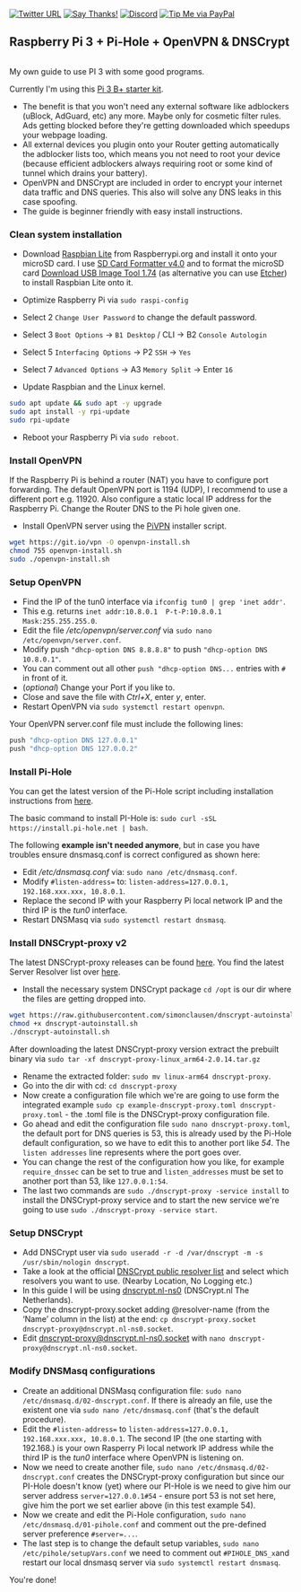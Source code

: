 [![Twitter URL](https://img.shields.io/twitter/url/https/twitter.com/fold_left.svg?style=social&label=Follow%20%40CHEF-KOCH)](https://twitter.com/FZeven)
[![Say Thanks!](https://img.shields.io/badge/Say%20Thanks-!-1EAEDB.svg)](https://saythanks.io/to/CHEF-KOCH)
[![Discord](https://img.shields.io/discord/418256415874875402.svg?colorA=7289da&colorB=99aab5&label=Discord&logo=discord&maxAge=60)](https://discord.me/CHEF-KOCH)
[![Tip Me via PayPal](https://img.shields.io/badge/PayPal-tip%20me-green.svg?logo=paypal)](https://www.paypal.me/nvinside)

## Raspberry Pi 3 + Pi-Hole + OpenVPN & DNSCrypt

<p align="center"> 
<img src="">
</p>

My own guide to use PI 3 with some good programs. <br />

Currently I'm using this [Pi 3 B+ starter kit](https://www.amazon.com/V-Kits-Raspberry-Model-Starter-LATEST/dp/B07BDRD3LP/ref=sr_1_7?s=electronics&ie=UTF8&qid=1528227681&sr=1-7&keywords=Raspberry+Pi+3+model+b%2B). <br />

* The benefit is that you won't need any external software like adblockers (uBlock, AdGuard, etc) any more. Maybe only for cosmetic filter rules. Ads getting blocked before they're getting downloaded which speedups your webpage loading.<br />
* All external devices you plugin onto your Router getting automatically the adblocker lists too, which means you not need to root your device (because efficient adblockers always requiring root or some kind of tunnel which drains your battery).<br />
* OpenVPN and DNSCrypt are included in order to encrypt your internet data traffic and DNS queries. This also will solve any DNS leaks in this case spoofing.
* The guide is beginner friendly with easy install instructions.



### Clean system installation

* Download [Raspbian Lite](https://downloads.raspberrypi.org/raspbian_lite_latest) from Raspberrypi.org and install it onto your microSD card. I use [SD Card Formatter v4.0](https://www.sdcard.org/downloads/formatter_4/) and to format the microSD card [Download USB Image Tool 1.74](http://www.alexpage.de/usb-image-tool/download/) (as alternative you can use [Etcher](https://etcher.io/)) to install Raspbian Lite onto it.


* Optimize Raspberry Pi via `sudo raspi-config`
* Select 2 `Change User Password` to change the default password.
* Select 3 `Boot Options` -> `B1 Desktop` / CLI -> B2 `Console Autologin`
* Select 5 `Interfacing Options` -> P2 `SSH` -> `Yes`
* Select 7 `Advanced Options` -> A3 `Memory Split` -> Enter `16`
* Update Raspbian and the Linux kernel.

```bash
sudo apt update && sudo apt -y upgrade
sudo apt install -y rpi-update
sudo rpi-update
```

* Reboot your Raspberry Pi via `sudo reboot`.



### Install OpenVPN

If the Raspberry Pi is behind a router (NAT) you have to configure port forwarding. The default OpenVPN port is 1194 (UDP), I recommend to use a different port e.g. 11920. Also configure a static local IP address for the Raspberry Pi. Change the Router DNS to the Pi hole given one.

* Install OpenVPN server using the [PiVPN](http://www.pivpn.io/) installer script.

```bash
wget https://git.io/vpn -O openvpn-install.sh
chmod 755 openvpn-install.sh
sudo ./openvpn-install.sh
```



### Setup OpenVPN

* Find the IP of the tun0 interface via `ifconfig tun0 | grep 'inet addr'`.
* This e.g. returns `inet addr:10.8.0.1  P-t-P:10.8.0.1  Mask:255.255.255.0`.
* Edit the file */etc/openvpn/server.conf* via `sudo nano /etc/openvpn/server.conf`.
* Modify push `"dhcp-option DNS 8.8.8.8"` to push `"dhcp-option DNS 10.8.0.1"`.
* You can comment out all other `push "dhcp-option DNS...` entries with `#` in front of it. 
* (_optional_) Change your Port if you like to.
* Close and save the file with *Ctrl+X*, enter *y*, enter.
* Restart OpenVPN via `sudo systemctl restart openvpn`.

Your OpenVPN server.conf file must include the following lines:

```bash
push "dhcp-option DNS 127.0.0.1"
push "dhcp-option DNS 127.0.0.2"
```



### Install Pi-Hole

You can get the latest version of the Pi-Hole script including installation instructions from [here](https://github.com/pi-hole/pi-hole).

The basic command to install PI-Hole is: `sudo curl -sSL https://install.pi-hole.net | bash`.

The following **example isn't needed anymore**, but in case you have troubles ensure dnsmasq.conf is correct configured as shown here:

* Edit */etc/dnsmasq.conf* via: `sudo nano /etc/dnsmasq.conf`.
* Modify `#listen-address=` to: `listen-address=127.0.0.1, 192.168.xxx.xxx, 10.8.0.1`.
* Replace the second IP with your Raspberry Pi local network IP and the third IP is the *tun0* interface.
* Restart DNSMasq via `sudo systemctl restart dnsmasq`.



### Install DNSCrypt-proxy v2

The latest DNSCrypt-proxy releases can be found [here](https://github.com/jedisct1/dnscrypt-proxy/releases). You find the latest Server Resolver list over [here](https://github.com/jedisct1/dnscrypt-proxy/wiki/DNS-server-sources).

* Install the necessary system DNSCrypt package `cd /opt` is our dir where the files are getting dropped into.

```bash
wget https://raw.githubusercontent.com/simonclausen/dnscrypt-autoinstall/master/dnscrypt-autoinstall --no-check-certificate
chmod +x dnscrypt-autoinstall.sh
./dnscrypt-autoinstall.sh
```

After downloading the latest DNSCrypt-proxy version extract the prebuilt binary via `sudo tar -xf dnscrypt-proxy-linux_arm64-2.0.14.tar.gz`
* Rename the extracted folder: `sudo mv linux-arm64 dnscrypt-proxy`.
* Go into the dir with cd: `cd dnscrypt-proxy`
* Now create a configuration file which we're are going to use form the integrated example `sudo cp example-dnscrypt-proxy.toml dnscrypt-proxy.toml` - the .toml file is the DNSCrypt-proxy configuration file.
* Go ahead and edit the configuration file `sudo nano dnscrypt-proxy.toml`, the default port for DNS queries is 53, this is already used by the Pi-Hole default configuration, so we have to edit this to another port like _54_. The `listen addresses` line represents where the port goes over.
* You can change the rest of the configuration how you like, for example `require_dnssec` can be set to true and `listen_addresses` must be set to another port than 53, like `127.0.0.1:54`.
* The last two commands are `sudo ./dnscrypt-proxy -service install` to install the DNSCrypt-proxy service and to start the new service we're going to use `sudo ./dnscrypt-proxy -service start`.



### Setup DNSCrypt

* Add DNSCrypt user via `sudo useradd -r -d /var/dnscrypt -m -s /usr/sbin/nologin dnscrypt`.
* Take a look at the official [DNSCrypt public resolver list](https://dnscrypt.org/dnscrypt-resolvers.html) and select which resolvers you want to use. (Nearby Location, No Logging etc.)
* In this guide I will be using [dnscrypt.nl-ns0](https://dnscrypt.nl/) (DNSCrypt.nl The Netherlands).
* Copy the dnscrypt-proxy.socket adding @resolver-name (from the ‘Name’ column in the list) at the end: `cp dnscrypt-proxy.socket dnscrypt-proxy@dnscrypt.nl-ns0.socket`.
* Edit dnscrypt-proxy@dnscrypt.nl-ns0.socket with `nano dnscrypt-proxy@dnscrypt.nl-ns0.socket`.



### Modify DNSMasq configurations

* Create an additional DNSMasq configuration file: `sudo nano /etc/dnsmasq.d/02-dnscrypt.conf`. If there is already an file, use the existent one via `sudo nano /etc/dnsmasq.conf` (that's the default procedure). 
* Edit the `#listen-address=` to `listen-address=127.0.0.1, 192.168.xxx.xxx, 10.8.0.1`. The second IP (the one starting with 192.168.) is your own Rasperry Pi local network IP address while the third IP is the _tun0_ interface where OpenVPN is listening on. 
* Now we need to create another file, `sudo nano /etc/dnsmasq.d/02-dnscrypt.conf` creates the DNSCrypt-proxy configuration but since our PI-Hole doesn't know (yet) where our PI-Hole is we need to give him our server address `server=127.0.0.1#54` - ensure port 53 is not set here, give him the port we set earlier above (in this test example 54).
* Now we create and edit the Pi-Hole configuration, `sudo nano /etc/dnsmasq.d/01-pihole.conf` and comment out the pre-defined server preference `#server=...`.
* The last step is to change the default setup variables, `sudo nano /etc/pihole/setupVars.conf` we need to comment out `#PIHOLE_DNS_x`and restart our local dnsmasq server via `sudo systemctl restart dnsmasq`.


You're done! 
